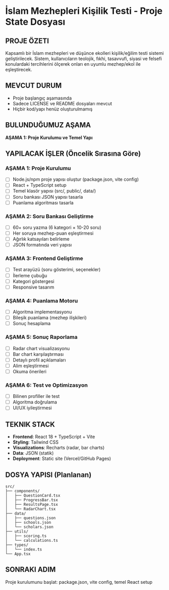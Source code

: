 # İslam Mezhepleri Kişilik Testi - Proje State Dosyası

## PROJE ÖZETI
Kapsamlı bir İslam mezhepleri ve düşünce ekolleri kişilik/eğilim testi sistemi geliştirilecek. Sistem, kullanıcıların teolojik, fıkhi, tasavvufi, siyasi ve felsefi konulardaki tercihlerini ölçerek onları en uyumlu mezhep/ekol ile eşleştirecek.

## MEVCUT DURUM
- Proje başlangıç aşamasında
- Sadece LICENSE ve README dosyaları mevcut
- Hiçbir kod/yapı henüz oluşturulmamış

## BULUNDUĞUMUZ AŞAMA
**AŞAMA 1: Proje Kurulumu ve Temel Yapı**

## YAPILACAK İŞLER (Öncelik Sırasına Göre)

### AŞAMA 1: Proje Kurulumu
- [ ] Node.js/npm proje yapısı oluştur (package.json, vite config)
- [ ] React + TypeScript setup
- [ ] Temel klasör yapısı (src/, public/, data/)
- [ ] Soru bankası JSON yapısı tasarla
- [ ] Puanlama algoritması tasarla

### AŞAMA 2: Soru Bankası Geliştirme
- [ ] 60+ soru yazma (6 kategori × 10-20 soru)
- [ ] Her soruya mezhep-puan eşleştirmesi
- [ ] Ağırlık katsayıları belirleme
- [ ] JSON formatında veri yapısı

### AŞAMA 3: Frontend Geliştirme
- [ ] Test arayüzü (soru gösterimi, seçenekler)
- [ ] İlerleme çubuğu
- [ ] Kategori göstergesi
- [ ] Responsive tasarım

### AŞAMA 4: Puanlama Motoru
- [ ] Algoritma implementasyonu
- [ ] Bileşik puanlama (mezhep ilişkileri)
- [ ] Sonuç hesaplama

### AŞAMA 5: Sonuç Raporlama
- [ ] Radar chart visualizasyonu
- [ ] Bar chart karşılaştırması
- [ ] Detaylı profil açıklamaları
- [ ] Alim eşleştirmesi
- [ ] Okuma önerileri

### AŞAMA 6: Test ve Optimizasyon
- [ ] Bilinen profiller ile test
- [ ] Algoritma doğrulama
- [ ] UI/UX iyileştirmesi

## TEKNIK STACK
- **Frontend**: React 18 + TypeScript + Vite
- **Styling**: Tailwind CSS
- **Visualizations**: Recharts (radar, bar charts)
- **Data**: JSON (statik)
- **Deployment**: Static site (Vercel/GitHub Pages)

## DOSYA YAPISI (Planlanan)
```
src/
├── components/
│   ├── QuestionCard.tsx
│   ├── ProgressBar.tsx
│   ├── ResultsPage.tsx
│   └── RadarChart.tsx
├── data/
│   ├── questions.json
│   ├── schools.json
│   └── scholars.json
├── utils/
│   ├── scoring.ts
│   └── calculations.ts
├── types/
│   └── index.ts
└── App.tsx
```

## SONRAKI ADIM
Proje kurulumunu başlat: package.json, vite config, temel React setup

